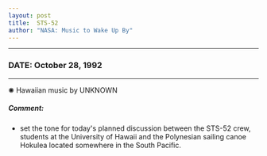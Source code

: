 ```yaml
---
layout: post
title:  STS-52
author: "NASA: Music to Wake Up By"
---
```


----
### DATE: October 28, 1992
----
✺ Hawaiian music by UNKNOWN

##### Comment:
* set the tone for today's planned discussion between the STS-52 crew, students at the University of Hawaii and the Polynesian sailing canoe Hokulea located somewhere in the South Pacific.
